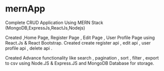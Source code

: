# mernApp
Complete CRUD Application Using MERN Stack (MongoDB,ExpressJs,ReactJs,Nodejs) 

Created ,Home Page, Register Page , Edit Page , User Profile Page using React.Js & React Bootstrap. Created create register api , edit api , user profile api , delete api .

Created Advance functionality like search , pagination , sort , filter , export to csv using Node.JS & Express.JS and MongoDB Database for storage.

